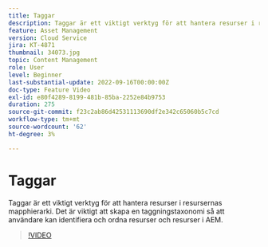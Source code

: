 ```yaml
---
title: Taggar
description: Taggar är ett viktigt verktyg för att hantera resurser i resursernas mapphierarki. Det är viktigt att skapa en taggningstaxonomi så att användare kan identifiera och ordna resurser och resurser i AEM.
feature: Asset Management
version: Cloud Service
jira: KT-4871
thumbnail: 34073.jpg
topic: Content Management
role: User
level: Beginner
last-substantial-update: 2022-09-16T00:00:00Z
doc-type: Feature Video
exl-id: e80f4289-8199-481b-85ba-2252e84b9753
duration: 275
source-git-commit: f23c2ab86d42531113690df2e342c65060b5c7cd
workflow-type: tm+mt
source-wordcount: '62'
ht-degree: 3%

---
```


# Taggar

Taggar är ett viktigt verktyg för att hantera resurser i resursernas mapphierarki. Det är viktigt att skapa en taggningstaxonomi så att användare kan identifiera och ordna resurser och resurser i AEM.

>[!VIDEO](https://video.tv.adobe.com/v/34073?quality=12&learn=on)
